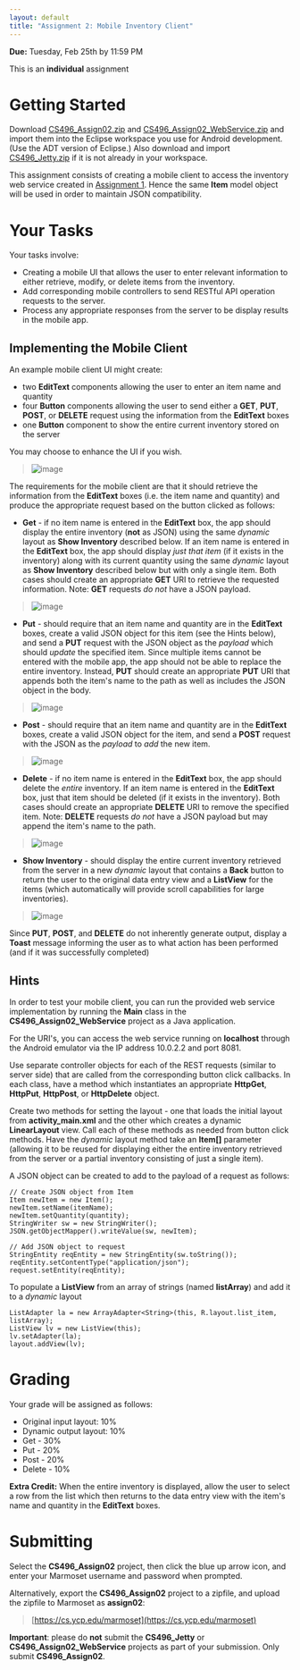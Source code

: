 ```yaml
---
layout: default
title: "Assignment 2: Mobile Inventory Client"
---
```


**Due:** Tuesday, Feb 25th by 11:59 PM

This is an **individual** assignment

Getting Started
===============

Download [CS496\_Assign02.zip](CS496_Assign02.zip) and [CS496\_Assign02\_WebService.zip](CS496_Assign02_WebService.zip) and import them into the Eclipse workspace you use for Android development.  (Use the ADT version of Eclipse.)  Also download and import [CS496\_Jetty.zip](CS496_Jetty.zip) if it is not already in your workspace.

This assignment consists of creating a mobile client to access the inventory web service created in [Assignment 1](assign01.html). Hence the same **Item** model object will be used in order to maintain JSON compatibility.

Your Tasks
==========

Your tasks involve:

-    Creating a mobile UI that allows the user to enter relevant information to either retrieve, modify, or delete items from the inventory.
-    Add corresponding mobile controllers to send RESTful API operation requests to the server.
-    Process any appropriate responses from the server to be display results in the mobile app.

Implementing the Mobile Client
------------------------------

An example mobile client UI might create:

-   two **EditText** components allowing the user to enter an item name and quantity
-   four **Button** components allowing the user to send either a **GET**, **PUT**, **POST**, or **DELETE** request using the information from the **EditText** boxes
-   one **Button** component to show the entire current inventory stored on the server

You may choose to enhance the UI if you wish.

> ![image](images/assign02/defaultLayout.png)

The requirements for the mobile client are that it should retrieve the information from the **EditText** boxes (i.e. the item name and quantity) and produce the appropriate request based on the button clicked as follows:

-   **Get** - if no item name is entered in the **EditText** box, the app should display the entire inventory (**not** as JSON) using the same *dynamic* layout as **Show Inventory** described below. If an item name is entered in the **EditText** box, the app should display *just that item* (if it exists in the inventory) along with its current quantity using the same *dynamic* layout as **Show Inventory** described below but with only a single item. Both cases should create an appropriate **GET** URI to retrieve the requested information. Note: **GET** requests *do not* have a JSON payload.

> ![image](images/assign02/getOutput.png)

-   **Put** - should require that an item name and quantity are in the **EditText** boxes, create a valid JSON object for this item (see the Hints below), and send a **PUT** request with the JSON object as the *payload* which should *update* the specified item. Since multiple items cannot be entered with the mobile app, the app should not be able to replace the entire inventory. Instead, **PUT** should create an appropriate **PUT** URI that appends both the item's name to the path as well as includes the JSON object in the body. 

> ![image](images/assign02/putOutput.png)

-   **Post** - should require that an item name and quantity are in the **EditText** boxes, create a valid JSON object for the item, and send a **POST** request with the JSON as the *payload* to *add* the new item.

> ![image](images/assign02/postOutput.png)

-   **Delete** - if no item name is entered in the **EditText** box, the app should delete the *entire* inventory. If an item name is entered in the **EditText** box, just that item should be deleted (if it exists in the inventory). Both cases should create an appropriate **DELETE** URI to remove the specified item. Note: **DELETE** requests *do not* have a JSON payload but may append the item's name to the path.

> ![image](images/assign02/deleteOutput.png)

-   **Show Inventory** - should display the entire current inventory retrieved from the server in a new *dynamic* layout that contains a **Back** button to return the user to the original data entry view and a **ListView** for the items (which automatically will provide scroll capabilities for large inventories).

> ![image](images/assign02/showInventoryOutput.png)

Since **PUT**, **POST**, and **DELETE** do not inherently generate output, display a **Toast** message informing the user as to what action has been performed (and if it was successfully completed)

Hints
-----

In order to test your mobile client, you can run the provided web service implementation by running the **Main** class in the **CS496\_Assign02\_WebService** project as a Java application.

For the URI's, you can access the web service running on **localhost** through the Android emulator via the IP address 10.0.2.2 and port 8081.

Use separate controller objects for each of the REST requests (similar to server side) that are called from the corresponding button click callbacks. In each class, have a method which instantiates an appropriate **HttpGet**, **HttpPut**, **HttpPost**, or **HttpDelete** object.

Create two methods for setting the layout - one that loads the initial layout from **activity_main.xml** and the other which creates a dynamic **LinearLayout** view. Call each of these methods as needed from button click methods. Have the *dynamic* layout method take an **Item[]** parameter (allowing it to be reused for displaying either the entire inventory retrieved from the server or a partial inventory consisting of just a single item).

A JSON object can be created to add to the payload of a request as follows:

	// Create JSON object from Item
	Item newItem = new Item();
	newItem.setName(itemName);
	newItem.setQuantity(quantity);
	StringWriter sw = new StringWriter();
	JSON.getObjectMapper().writeValue(sw, newItem);

	// Add JSON object to request
	StringEntity reqEntity = new StringEntity(sw.toString());
	reqEntity.setContentType("application/json");
	request.setEntity(reqEntity);

To populate a **ListView** from an array of strings (named **listArray**) and add it to a *dynamic* layout

	ListAdapter la = new ArrayAdapter<String>(this, R.layout.list_item, listArray);
	ListView lv = new ListView(this);
	lv.setAdapter(la);		
	layout.addView(lv);

Grading
=======

Your grade will be assigned as follows:

-   Original input layout: 10%
-   Dynamic output layout: 10%
-   Get - 30%
-   Put - 20%
-   Post - 20%
-   Delete - 10%

**Extra Credit:** When the entire inventory is displayed, allow the user to select a row from the list which then returns to the data entry view with the item's name and quantity in the **EditText** boxes.

Submitting
==========

Select the **CS496\_Assign02** project, then click the blue up arrow icon, and enter your Marmoset username and password when prompted.

Alternatively, export the **CS496\_Assign02** project to a zipfile, and upload the zipfile to Marmoset as **assign02**:

> [https://cs.ycp.edu/marmoset](https://cs.ycp.edu/marmoset)

<div class="callout">
<b>Important</b>: please do <b>not</b> submit the <b>CS496_Jetty</b> or <b>CS496_Assign02_WebService</b> projects as part of your submission.  Only submit <b>CS496_Assign02</b>.
</div>

<!-- vim:set wrap: ­-->
<!-- vim:set linebreak: -->
<!-- vim:set nolist: -->
